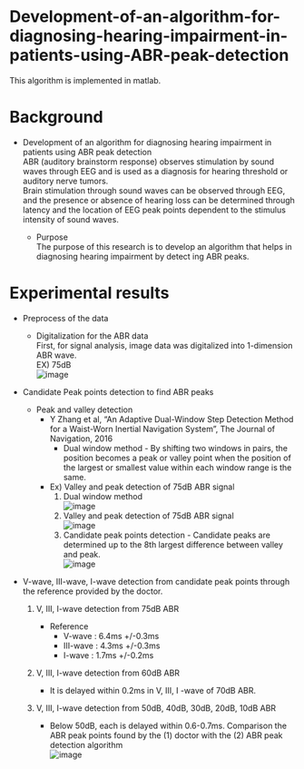 # Development-of-an-algorithm-for-diagnosing-hearing-impairment-in-patients-using-ABR-peak-detection

This algorithm is implemented in matlab.

# Background 

* Development of an algorithm for diagnosing hearing impairment in patients using ABR peak detection<br>
  ABR (auditory brainstorm response) observes stimulation by sound waves through EEG and is used as a diagnosis for hearing threshold or auditory nerve tumors.<br>
  Brain stimulation through sound waves can be observed through EEG, and the presence or absence of hearing loss can be determined through latency and the location of EEG peak points dependent to the stimulus intensity of sound waves.
  
  * Purpose<br>
    The purpose of this research is to develop an algorithm that helps in diagnosing hearing impairment by detect ing ABR peaks.
    
# Experimental results

* Preprocess of the data
  * Digitalization for the ABR data<br>
    First, for signal analysis, image data was digitalized into 1-dimension ABR wave.<br>
      EX) 75dB<br>
      ![image](https://user-images.githubusercontent.com/86009768/140023678-fcf0d77f-6dae-4bd0-a7d0-7935c12108d1.png)

* Candidate Peak points detection to find ABR peaks
  * Peak and valley detection <br>
    * Y Zhang et al, “An Adaptive Dual-Window Step Detection Method for a Waist-Worn Inertial Navigation System”, The Journal of Navigation, 2016<br>
      * Dual window method - By shifting two windows in pairs, the position becomes a peak or valley point when the position of the largest or smallest value within each window range is the same.<br>
    * Ex) Valley and peak detection of 75dB ABR signal
       1) Dual window method<br>
          ![image](https://user-images.githubusercontent.com/86009768/140025396-ec9dddeb-bc81-4c48-bb42-5fb7462d8ddc.png)<br>
       2) Valley and peak detection of 75dB ABR signal<br>
          ![image](https://user-images.githubusercontent.com/86009768/140025544-926043ca-022c-4a20-862f-70eeb4f50ac1.png)
       3) Candidate peak points detection - Candidate peaks are determined up to the 8th largest difference between valley and peak.<br>
          ![image](https://user-images.githubusercontent.com/86009768/140026063-84d31325-b393-4f4e-ae12-1395d798b8a0.png)

* V-wave, III-wave, I-wave detection from candidate peak points through the reference provided by the doctor.
  1. V, III, I-wave detection from 75dB ABR
      * Reference
        - V-wave : 6.4ms +/-0.3ms
        - III-wave : 4.3ms +/-0.3ms
        - I-wave : 1.7ms +/-0.2ms

  2. V, III, I-wave detection from 60dB ABR 
      - It is delayed within 0.2ms in V, III, I -wave of 70dB ABR.
  3. V, III, I-wave detection from   50dB, 40dB, 30dB, 20dB, 10dB ABR
      - Below 50dB, each is delayed within 0.6-0.7ms.
        Comparison the ABR peak points found by the (1) doctor with the (2) ABR peak detection algorithm<br>
        ![image](https://user-images.githubusercontent.com/86009768/140027539-d77cf2c9-7681-4e4c-9e4a-4d7e32e5592f.png)





                

      
 
